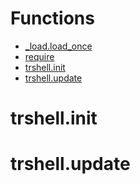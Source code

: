 # Functions
- [_load.load_once](_load.load_once)
- [require](require)
- [trshell.init](trshell.init)
- [trshell.update](trshell.update)
# trshell.init

# trshell.update


